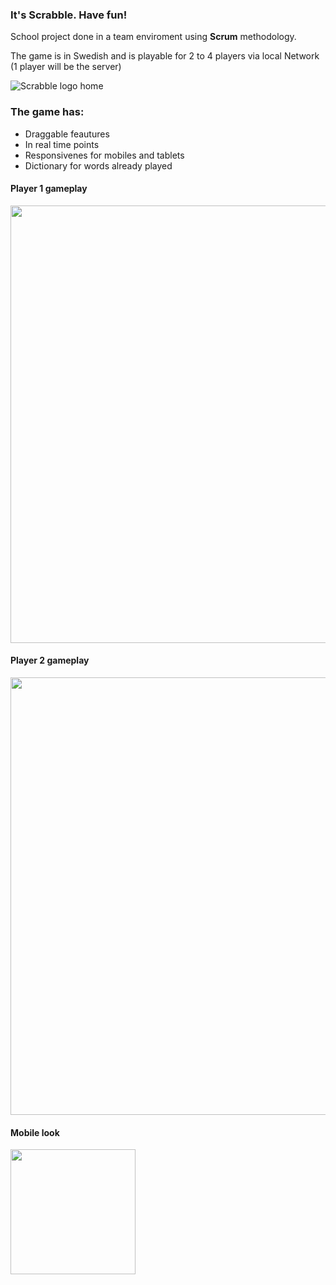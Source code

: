 ### It's Scrabble. Have fun!

School project done in a team enviroment using **Scrum** methodology.

The game is in Swedish and is playable for 2 to 4 players via local Network (1 player will be the server)

![Scrabble logo home](https://user-images.githubusercontent.com/67017215/107744111-64a05480-6d12-11eb-8bef-86d87275d9e4.png)


### The game has:
* Draggable feautures
* In real time points
* Responsivenes for mobiles and tablets
* Dictionary for words already played

#### Player 1 gameplay
<img src="https://user-images.githubusercontent.com/67017215/107750087-d03aef80-6d1b-11eb-89c5-1d9e44e9b1ab.gif"  width="700px">

#### Player 2 gameplay
<img src="https://user-images.githubusercontent.com/67017215/107750928-f745f100-6d1c-11eb-96b8-f0d0df9e789f.gif"  width="700px">


#### Mobile look

<img src="https://user-images.githubusercontent.com/67017215/107752970-bef3e200-6d1f-11eb-9ad6-9392086bff29.png"  width="200px">
